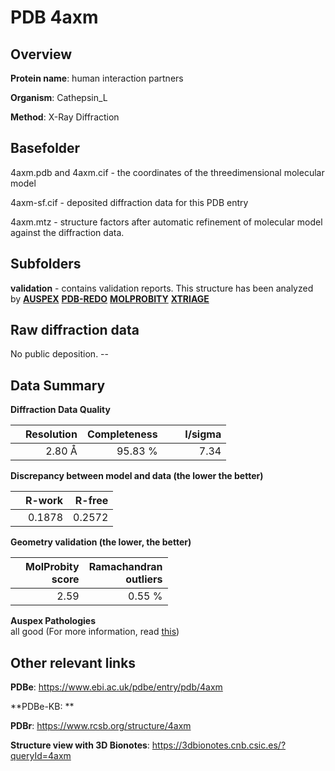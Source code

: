 # PDB 4axm

## Overview

**Protein name**: human interaction partners

**Organism**: Cathepsin_L

**Method**: X-Ray Diffraction



## Basefolder

4axm.pdb and 4axm.cif - the coordinates of the threedimensional molecular model

4axm-sf.cif - deposited diffraction data for this PDB entry

4axm.mtz - structure factors after automatic refinement of molecular model against the diffraction data.

## Subfolders





**validation** - contains validation reports. This structure has been analyzed by [**AUSPEX**](https://github.com/thorn-lab/coronavirus_structural_task_force/tree/master/pdb/human_interaction_partners/Cathepsin_L/4axm/validation/auspex) [**PDB-REDO**](https://github.com/thorn-lab/coronavirus_structural_task_force/tree/master/pdb/human_interaction_partners/Cathepsin_L/4axm/validation/pdb-redo) [**MOLPROBITY**](https://github.com/thorn-lab/coronavirus_structural_task_force/tree/master/pdb/human_interaction_partners/Cathepsin_L/4axm/validation/molprobity) [**XTRIAGE**](https://github.com/thorn-lab/coronavirus_structural_task_force/blob/master/pdb/human_interaction_partners/Cathepsin_L/4axm/validation/Xtriage_output.log)  



## Raw diffraction data

No public deposition. --<br> 

## Data Summary
**Diffraction Data Quality**

|   | Resolution | Completeness| I/sigma |
|---|-------------:|----------------:|--------------:|
|   |2.80 Å|95.83 %|<img width=50/>7.34 |

**Discrepancy between model and data (the lower the better)**

|   | **R-work**| **R-free**   
|---|-------------:|----------------:|           
||  0.1878|  0.2572|

**Geometry validation (the lower, the better)**

|   |**MolProbity<br>score**| **Ramachandran<br>outliers** 
|---|-------------:|----------------:|
||  2.59|  0.55 %|

**Auspex Pathologies**<br> all good (For more information, read [this](https://github.com/thorn-lab/coronavirus_structural_task_force/blob/master/pdb/human_interaction_partners/Cathepsin_L/4axm/validation/auspex/4axm_auspex_comments.txt))

 



## Other relevant links 
**PDBe**:  https://www.ebi.ac.uk/pdbe/entry/pdb/4axm

**PDBe-KB: ** 
 
**PDBr**: https://www.rcsb.org/structure/4axm 

**Structure view with 3D Bionotes**: https://3dbionotes.cnb.csic.es/?queryId=4axm

